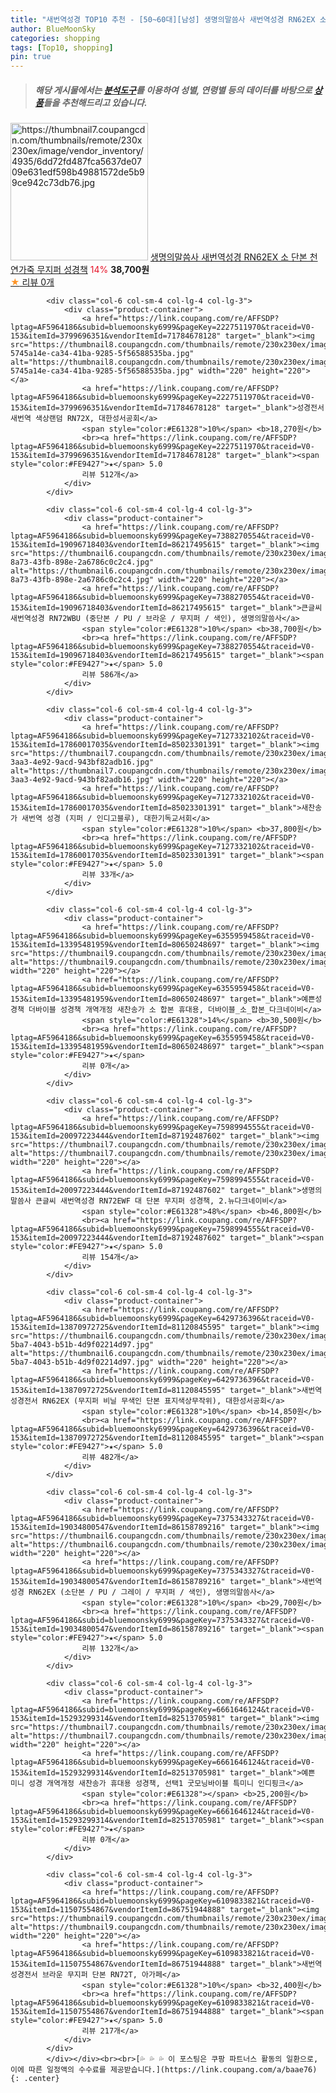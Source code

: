 ```yaml
---
title: "새번역성경 TOP10 추천 - [50~60대][남성] 생명의말씀사 새번역성경 RN62EX 소 단본 천연가죽 무지퍼 성경책"
author: BlueMoonSky
categories: shopping
tags: [Top10, shopping]
pin: true
---
```


> ##### 해당 게시물에서는 [**분석도구**](https://itemscout.io/)를 이용하여 **성별**, **연령별** 등의 데이터를 바탕으로 [**상품**](https://link.coupang.com/a/baae76)들을 추천해드리고 있습니다.
<div class="container"><div class="row">
            <div class="col-6 col-sm-4 col-lg-4 col-lg-3">
                <div class="product-container">
                    <a href="https://link.coupang.com/re/AFFSDP?lptag=AF5964186&subid=bluemoonsky6999&pageKey=7376406299&traceid=V0-153&itemId=19039550733&vendorItemId=86163315868" target="_blank"><img src="https://thumbnail7.coupangcdn.com/thumbnails/remote/230x230ex/image/vendor_inventory/4935/6dd72fd487fca5637de0709e631edf598b49881572de5b99ce942c73db76.jpg" alt="https://thumbnail7.coupangcdn.com/thumbnails/remote/230x230ex/image/vendor_inventory/4935/6dd72fd487fca5637de0709e631edf598b49881572de5b99ce942c73db76.jpg" width="220" height="220"></a>
                    <a href="https://link.coupang.com/re/AFFSDP?lptag=AF5964186&subid=bluemoonsky6999&pageKey=7376406299&traceid=V0-153&itemId=19039550733&vendorItemId=86163315868" target="_blank">생명의말씀사 새번역성경 RN62EX 소 단본 천연가죽 무지퍼 성경책</a>
                    <span style="color:#E61328">14%</span> <b>38,700원</b>
                    <br><a href="https://link.coupang.com/re/AFFSDP?lptag=AF5964186&subid=bluemoonsky6999&pageKey=7376406299&traceid=V0-153&itemId=19039550733&vendorItemId=86163315868" target="_blank"><span style="color:#FE9427">★</span> 
                    리뷰 0개</a>
                </div>
            </div>
            
            <div class="col-6 col-sm-4 col-lg-4 col-lg-3">
                <div class="product-container">
                    <a href="https://link.coupang.com/re/AFFSDP?lptag=AF5964186&subid=bluemoonsky6999&pageKey=2227511970&traceid=V0-153&itemId=3799696351&vendorItemId=71784678128" target="_blank"><img src="https://thumbnail8.coupangcdn.com/thumbnails/remote/230x230ex/image/retail/images/2366110466236505-5745a14e-ca34-41ba-9285-5f56588535ba.jpg" alt="https://thumbnail8.coupangcdn.com/thumbnails/remote/230x230ex/image/retail/images/2366110466236505-5745a14e-ca34-41ba-9285-5f56588535ba.jpg" width="220" height="220"></a>
                    <a href="https://link.coupang.com/re/AFFSDP?lptag=AF5964186&subid=bluemoonsky6999&pageKey=2227511970&traceid=V0-153&itemId=3799696351&vendorItemId=71784678128" target="_blank">성경전서 새번역 색상랜덤 RN72X, 대한성서공회</a>
                    <span style="color:#E61328">10%</span> <b>18,270원</b>
                    <br><a href="https://link.coupang.com/re/AFFSDP?lptag=AF5964186&subid=bluemoonsky6999&pageKey=2227511970&traceid=V0-153&itemId=3799696351&vendorItemId=71784678128" target="_blank"><span style="color:#FE9427">★</span> 5.0
                    리뷰 512개</a>
                </div>
            </div>
            
            <div class="col-6 col-sm-4 col-lg-4 col-lg-3">
                <div class="product-container">
                    <a href="https://link.coupang.com/re/AFFSDP?lptag=AF5964186&subid=bluemoonsky6999&pageKey=7388270554&traceid=V0-153&itemId=19096718403&vendorItemId=86217495615" target="_blank"><img src="https://thumbnail6.coupangcdn.com/thumbnails/remote/230x230ex/image/retail/images/2023/06/08/16/3/b9870e06-8a73-43fb-898e-2a6786c0c2c4.jpg" alt="https://thumbnail6.coupangcdn.com/thumbnails/remote/230x230ex/image/retail/images/2023/06/08/16/3/b9870e06-8a73-43fb-898e-2a6786c0c2c4.jpg" width="220" height="220"></a>
                    <a href="https://link.coupang.com/re/AFFSDP?lptag=AF5964186&subid=bluemoonsky6999&pageKey=7388270554&traceid=V0-153&itemId=19096718403&vendorItemId=86217495615" target="_blank">큰글씨 새번역성경 RN72WBU (중단본 / PU / 브라운 / 무지퍼 / 색인), 생명의말씀사</a>
                    <span style="color:#E61328">10%</span> <b>38,700원</b>
                    <br><a href="https://link.coupang.com/re/AFFSDP?lptag=AF5964186&subid=bluemoonsky6999&pageKey=7388270554&traceid=V0-153&itemId=19096718403&vendorItemId=86217495615" target="_blank"><span style="color:#FE9427">★</span> 5.0
                    리뷰 586개</a>
                </div>
            </div>
            
            <div class="col-6 col-sm-4 col-lg-4 col-lg-3">
                <div class="product-container">
                    <a href="https://link.coupang.com/re/AFFSDP?lptag=AF5964186&subid=bluemoonsky6999&pageKey=7127332102&traceid=V0-153&itemId=17860017035&vendorItemId=85023301391" target="_blank"><img src="https://thumbnail7.coupangcdn.com/thumbnails/remote/230x230ex/image/retail/images/2023/02/10/16/8/3c4db360-3aa3-4e92-9acd-943bf82adb16.jpg" alt="https://thumbnail7.coupangcdn.com/thumbnails/remote/230x230ex/image/retail/images/2023/02/10/16/8/3c4db360-3aa3-4e92-9acd-943bf82adb16.jpg" width="220" height="220"></a>
                    <a href="https://link.coupang.com/re/AFFSDP?lptag=AF5964186&subid=bluemoonsky6999&pageKey=7127332102&traceid=V0-153&itemId=17860017035&vendorItemId=85023301391" target="_blank">새찬송가 새번역 성경 (지퍼 / 인디고블루), 대한기독교서회</a>
                    <span style="color:#E61328">10%</span> <b>37,800원</b>
                    <br><a href="https://link.coupang.com/re/AFFSDP?lptag=AF5964186&subid=bluemoonsky6999&pageKey=7127332102&traceid=V0-153&itemId=17860017035&vendorItemId=85023301391" target="_blank"><span style="color:#FE9427">★</span> 5.0
                    리뷰 33개</a>
                </div>
            </div>
            
            <div class="col-6 col-sm-4 col-lg-4 col-lg-3">
                <div class="product-container">
                    <a href="https://link.coupang.com/re/AFFSDP?lptag=AF5964186&subid=bluemoonsky6999&pageKey=6355959458&traceid=V0-153&itemId=13395481959&vendorItemId=80650248697" target="_blank"><img src="https://thumbnail9.coupangcdn.com/thumbnails/remote/230x230ex/image/vendor_inventory/29d6/3b97f1489bb8f8fdd1f514e86579022aa4341070040699348616f057d420.JPG" alt="https://thumbnail9.coupangcdn.com/thumbnails/remote/230x230ex/image/vendor_inventory/29d6/3b97f1489bb8f8fdd1f514e86579022aa4341070040699348616f057d420.JPG" width="220" height="220"></a>
                    <a href="https://link.coupang.com/re/AFFSDP?lptag=AF5964186&subid=bluemoonsky6999&pageKey=6355959458&traceid=V0-153&itemId=13395481959&vendorItemId=80650248697" target="_blank">예쁜성경책 더바이블 성경책 개역개정 새찬송가 소 합본 휴대용, 더바이블_소_합본_다크네이비</a>
                    <span style="color:#E61328">14%</span> <b>30,500원</b>
                    <br><a href="https://link.coupang.com/re/AFFSDP?lptag=AF5964186&subid=bluemoonsky6999&pageKey=6355959458&traceid=V0-153&itemId=13395481959&vendorItemId=80650248697" target="_blank"><span style="color:#FE9427">★</span> 
                    리뷰 0개</a>
                </div>
            </div>
            
            <div class="col-6 col-sm-4 col-lg-4 col-lg-3">
                <div class="product-container">
                    <a href="https://link.coupang.com/re/AFFSDP?lptag=AF5964186&subid=bluemoonsky6999&pageKey=7598994555&traceid=V0-153&itemId=20097223444&vendorItemId=87192487602" target="_blank"><img src="https://thumbnail7.coupangcdn.com/thumbnails/remote/230x230ex/image/vendor_inventory/c287/938161cb2170e485ff61e4628bd31ae91c8fff7b94ada1a1d738cae5abff.jpg" alt="https://thumbnail7.coupangcdn.com/thumbnails/remote/230x230ex/image/vendor_inventory/c287/938161cb2170e485ff61e4628bd31ae91c8fff7b94ada1a1d738cae5abff.jpg" width="220" height="220"></a>
                    <a href="https://link.coupang.com/re/AFFSDP?lptag=AF5964186&subid=bluemoonsky6999&pageKey=7598994555&traceid=V0-153&itemId=20097223444&vendorItemId=87192487602" target="_blank">생명의말씀사 큰글씨 새번역성경 RN72EWF 대 단본 무지퍼 성경책, 2.뉴다크네이비</a>
                    <span style="color:#E61328">48%</span> <b>46,800원</b>
                    <br><a href="https://link.coupang.com/re/AFFSDP?lptag=AF5964186&subid=bluemoonsky6999&pageKey=7598994555&traceid=V0-153&itemId=20097223444&vendorItemId=87192487602" target="_blank"><span style="color:#FE9427">★</span> 5.0
                    리뷰 154개</a>
                </div>
            </div>
            
            <div class="col-6 col-sm-4 col-lg-4 col-lg-3">
                <div class="product-container">
                    <a href="https://link.coupang.com/re/AFFSDP?lptag=AF5964186&subid=bluemoonsky6999&pageKey=6429736396&traceid=V0-153&itemId=13870972725&vendorItemId=81120845595" target="_blank"><img src="https://thumbnail6.coupangcdn.com/thumbnails/remote/230x230ex/image/retail/images/2022/03/31/17/2/73b4ba0e-5ba7-4043-b51b-4d9f02214d97.jpg" alt="https://thumbnail6.coupangcdn.com/thumbnails/remote/230x230ex/image/retail/images/2022/03/31/17/2/73b4ba0e-5ba7-4043-b51b-4d9f02214d97.jpg" width="220" height="220"></a>
                    <a href="https://link.coupang.com/re/AFFSDP?lptag=AF5964186&subid=bluemoonsky6999&pageKey=6429736396&traceid=V0-153&itemId=13870972725&vendorItemId=81120845595" target="_blank">새번역 성경전서 RN62EX (무지퍼 비닐 무색인 단본 표지색상무작위), 대한성서공회</a>
                    <span style="color:#E61328">10%</span> <b>14,850원</b>
                    <br><a href="https://link.coupang.com/re/AFFSDP?lptag=AF5964186&subid=bluemoonsky6999&pageKey=6429736396&traceid=V0-153&itemId=13870972725&vendorItemId=81120845595" target="_blank"><span style="color:#FE9427">★</span> 5.0
                    리뷰 482개</a>
                </div>
            </div>
            
            <div class="col-6 col-sm-4 col-lg-4 col-lg-3">
                <div class="product-container">
                    <a href="https://link.coupang.com/re/AFFSDP?lptag=AF5964186&subid=bluemoonsky6999&pageKey=7375343327&traceid=V0-153&itemId=19034800547&vendorItemId=86158789216" target="_blank"><img src="https://thumbnail6.coupangcdn.com/thumbnails/remote/230x230ex/image/rs_quotation_api/agiapk0m/e63e7258796a4f7ba5de76941e92bc66.jpg" alt="https://thumbnail6.coupangcdn.com/thumbnails/remote/230x230ex/image/rs_quotation_api/agiapk0m/e63e7258796a4f7ba5de76941e92bc66.jpg" width="220" height="220"></a>
                    <a href="https://link.coupang.com/re/AFFSDP?lptag=AF5964186&subid=bluemoonsky6999&pageKey=7375343327&traceid=V0-153&itemId=19034800547&vendorItemId=86158789216" target="_blank">새번역성경 RN62EX (소단본 / PU / 그레이 / 무지퍼 / 색인), 생명의말씀사</a>
                    <span style="color:#E61328">10%</span> <b>29,700원</b>
                    <br><a href="https://link.coupang.com/re/AFFSDP?lptag=AF5964186&subid=bluemoonsky6999&pageKey=7375343327&traceid=V0-153&itemId=19034800547&vendorItemId=86158789216" target="_blank"><span style="color:#FE9427">★</span> 5.0
                    리뷰 132개</a>
                </div>
            </div>
            
            <div class="col-6 col-sm-4 col-lg-4 col-lg-3">
                <div class="product-container">
                    <a href="https://link.coupang.com/re/AFFSDP?lptag=AF5964186&subid=bluemoonsky6999&pageKey=6661646124&traceid=V0-153&itemId=15293299314&vendorItemId=82513705981" target="_blank"><img src="https://thumbnail7.coupangcdn.com/thumbnails/remote/230x230ex/image/vendor_inventory/cced/e180f65e5c7c9afc63d95dbb95accb5bdb2a11d23133fe36a30c63e93460.jpg" alt="https://thumbnail7.coupangcdn.com/thumbnails/remote/230x230ex/image/vendor_inventory/cced/e180f65e5c7c9afc63d95dbb95accb5bdb2a11d23133fe36a30c63e93460.jpg" width="220" height="220"></a>
                    <a href="https://link.coupang.com/re/AFFSDP?lptag=AF5964186&subid=bluemoonsky6999&pageKey=6661646124&traceid=V0-153&itemId=15293299314&vendorItemId=82513705981" target="_blank">예쁜 미니 성경 개역개정 새찬송가 휴대용 성경책, 선택1 굿모닝바이블 특미니 인디핑크</a>
                    <span style="color:#E61328"></span> <b>25,200원</b>
                    <br><a href="https://link.coupang.com/re/AFFSDP?lptag=AF5964186&subid=bluemoonsky6999&pageKey=6661646124&traceid=V0-153&itemId=15293299314&vendorItemId=82513705981" target="_blank"><span style="color:#FE9427">★</span> 
                    리뷰 0개</a>
                </div>
            </div>
            
            <div class="col-6 col-sm-4 col-lg-4 col-lg-3">
                <div class="product-container">
                    <a href="https://link.coupang.com/re/AFFSDP?lptag=AF5964186&subid=bluemoonsky6999&pageKey=6109833821&traceid=V0-153&itemId=11507554867&vendorItemId=86751944888" target="_blank"><img src="https://thumbnail9.coupangcdn.com/thumbnails/remote/230x230ex/image/vendor_inventory/f56b/b505f0a6c72a9f5e3e65d3f54fcd68d3e826cc63d472cd43a3811c7463b2.jpg" alt="https://thumbnail9.coupangcdn.com/thumbnails/remote/230x230ex/image/vendor_inventory/f56b/b505f0a6c72a9f5e3e65d3f54fcd68d3e826cc63d472cd43a3811c7463b2.jpg" width="220" height="220"></a>
                    <a href="https://link.coupang.com/re/AFFSDP?lptag=AF5964186&subid=bluemoonsky6999&pageKey=6109833821&traceid=V0-153&itemId=11507554867&vendorItemId=86751944888" target="_blank">새번역 성경전서 브라운 무지퍼 단본 RN72T, 아가페</a>
                    <span style="color:#E61328">10%</span> <b>32,400원</b>
                    <br><a href="https://link.coupang.com/re/AFFSDP?lptag=AF5964186&subid=bluemoonsky6999&pageKey=6109833821&traceid=V0-153&itemId=11507554867&vendorItemId=86751944888" target="_blank"><span style="color:#FE9427">★</span> 5.0
                    리뷰 217개</a>
                </div>
            </div>
            </div></div><br><br>[💦 💦 💦 이 포스팅은 쿠팡 파트너스 활동의 일환으로, 이에 따른 일정액의 수수료를 제공받습니다.](https://link.coupang.com/a/baae76){: .center}